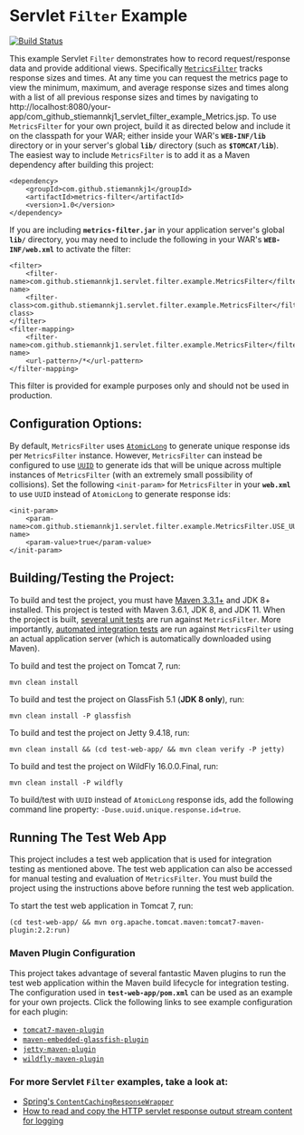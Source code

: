 # Servlet `Filter` Example

[![Build Status](https://travis-ci.org/stiemannkj1/servlet-filter-example.svg?branch=master)](https://travis-ci.org/stiemannkj1/servlet-filter-example)

This example Servlet `Filter` demonstrates how to record request/response data and provide additional views. Specifically
[`MetricsFilter`](metrics-filter/src/main/java/com/github/stiemannkj1/servlet/filter/example/MetricsFilter.java) tracks
response sizes and times. At any time you can request the metrics page to view the minimum, maximum, and average response
sizes and times along with a list of all previous response sizes and times by navigating to
http://localhost:8080/your-app/com_github_stiemannkj1_servlet_filter_example_Metrics.jsp. To use `MetricsFilter` for
your own project, build it as directed below and include it on the classpath for your WAR; either inside your WAR's
**`WEB-INF/lib`** directory or in your server's global **`lib/`** directory (such as **`$TOMCAT/lib`**). The easiest way
to include `MetricsFilter` is to add it as a Maven dependency after building this project:

```
<dependency>
    <groupId>com.github.stiemannkj1</groupId>
    <artifactId>metrics-filter</artifactId>
    <version>1.0</version>
</dependency>
```

If you are including **`metrics-filter.jar`** in your application server's global **`lib/`** directory, you may need to
include the following in your WAR's **`WEB-INF/web.xml`** to activate the filter:

```
<filter>
    <filter-name>com.github.stiemannkj1.servlet.filter.example.MetricsFilter</filter-name>
    <filter-class>com.github.stiemannkj1.servlet.filter.example.MetricsFilter</filter-class>
</filter>
<filter-mapping>
    <filter-name>com.github.stiemannkj1.servlet.filter.example.MetricsFilter</filter-name>
    <url-pattern>/*</url-pattern>
</filter-mapping>
```

This filter is provided for example purposes only and should not be used in production.

## Configuration Options:

By default, `MetricsFilter` uses
[`AtomicLong`](https://docs.oracle.com/javase/8/docs/api/java/util/concurrent/atomic/AtomicLong.html) to generate unique
response ids per `MetricsFilter` instance. However, `MetricsFilter` can instead be configured to use
[`UUID`](https://docs.oracle.com/javase/8/docs/api/java/util/UUID.html) to generate ids that will be unique across
multiple instances of `MetricsFilter` (with an extremely small possibility of collisions). Set the following
`<init-param>` for `MetricsFilter` in your **`web.xml`** to use `UUID` instead of `AtomicLong` to generate response ids:

```
<init-param>
    <param-name>com.github.stiemannkj1.servlet.filter.example.MetricsFilter.USE_UUID_UNIQUE_RESPONSE_ID</param-name>
    <param-value>true</param-value>
</init-param>
```

## Building/Testing the Project:

To build and test the project, you must have [Maven 3.3.1+](https://maven.apache.org/download.cgi) and JDK 8+ installed.
This project is tested with Maven 3.6.1, JDK 8, and JDK 11. When the project is built,
[several unit tests](metrics-filter/src/test/java/com/github/stiemannkj1/servlet/filter/example/) are run against
`MetricsFilter`. More importantly,
[automated integration tests](est-web-app/src/test/java/com/github/stiemannkj1/test/web/app/) are run against
`MetricsFilter` using an actual application server (which is automatically downloaded using Maven).

To build and test the project on Tomcat 7, run:

```
mvn clean install
```

To build and test the project on GlassFish 5.1 (**JDK 8 only**), run:

```
mvn clean install -P glassfish
```

To build and test the project on Jetty 9.4.18, run:

```
mvn clean install && (cd test-web-app/ && mvn clean verify -P jetty)
```

To build and test the project on WildFly 16.0.0.Final, run:

```
mvn clean install -P wildfly
```

To build/test with `UUID` instead of `AtomicLong` response ids, add the following command line property:
`-Duse.uuid.unique.response.id=true`.

## Running The Test Web App

This project includes a test web application that is used for integration testing as mentioned above. The test web
application can also be accessed for manual testing and evaluation of `MetricsFilter`. You must build the project
using the instructions above before running the test web application.

To start the test web application in Tomcat 7, run:

```
(cd test-web-app/ && mvn org.apache.tomcat.maven:tomcat7-maven-plugin:2.2:run)
```

### Maven Plugin Configuration

This project takes advantage of several fantastic Maven plugins to run the test web application within the Maven build
lifecycle for integration testing. The configuration used in **`test-web-app/pom.xml`** can be used as an example for
your own projects. Click the following links to see example configuration for each plugin:

- [`tomcat7-maven-plugin`](https://github.com/stiemannkj1/servlet-filter-example/blob/a237583/test-web-app/pom.xml#L136-L178)
- [`maven-embedded-glassfish-plugin`](https://github.com/stiemannkj1/servlet-filter-example/blob/a237583/test-web-app/pom.xml#L179-L221)
- [`jetty-maven-plugin`](https://github.com/stiemannkj1/servlet-filter-example/blob/a237583/test-web-app/pom.xml#L222-L270)
- [`wildfly-maven-plugin`](https://github.com/stiemannkj1/servlet-filter-example/blob/a237583/test-web-app/pom.xml#L271-L313)

### For more Servlet `Filter` examples, take a look at:

- [Spring's
`ContentCachingResponseWrapper`](https://github.com/spring-projects/spring-framework/blob/dc6f63f/spring-web/src/main/java/org/springframework/web/util/ContentCachingResponseWrapper.java)
- [How to read and copy the HTTP servlet response output stream content for
logging](https://stackoverflow.com/questions/8933054/how-to-read-and-copy-the-http-servlet-response-output-stream-content-for-logging#8972088)

